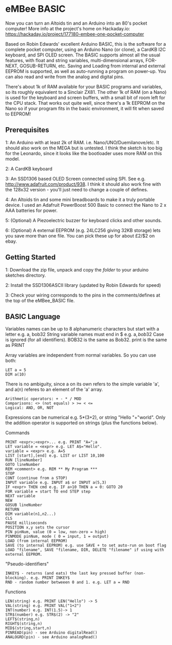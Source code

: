 eMBee BASIC
===========
Now you can turn an Altoids tin and an Arduino into an 80's pocket computer! More info at the project's home on Hackaday.io: https://hackaday.io/project/177180-embee-one-pocket-computer

Based on Robin Edwards' excellent Arduino BASIC, this is the software for a complete pocket computer, using an Arduino Nano (or clone), a CardKB I2C keyboard, and SPI OLED screen. The BASIC supports almost all the usual features, with float and string variables, multi-dimensional arrays, FOR-NEXT, GOSUB-RETURN, etc. Saving and Loading from internal and external EEPROM is supported, as well as auto-running a program on power-up. You can also read and write from the analog and digital pins.

There's about 1k of RAM available for your BASIC programs and variables, so its roughly equivalent to a Sinclair ZX81. The other 1k of RAM (on a Nano) is used for the keyboard and screen buffers, with a small bit of room left for the CPU stack. That works out quite well, since there's a 1k EEPROM on the Nano so if your program fits in the basic environment, it will fit when saved to EEPROM!

Prerequisites
-------------
1: An Arduino with at least 2k of RAM. i.e. Nano/UNO/Duemilanove/etc. It should also work on the MEGA but is untested. I think the sketch is too big for the Leonardo, since it looks like the bootloader uses more RAM on this model.

2: A CardKB keyboard

3: An SSD1306 based OLED Screen connected using SPI. See e.g. http://www.adafruit.com/product/938. I think it should also work fine with the 128x32 version - you'll just need to change a couple of defines.

4: An Altoids tin and some mini breadboards to make it a truly portable device. I used an Adafruit PowerBoost 500 Basic to connect the Nano to 2 x AAA batteries for power.

5: (Optional) A Piezoelectric buzzer for keyboard clicks and other sounds.

6: (Optional) A external EEPROM (e.g. 24LC256 giving 32KB storage) lets you save more than one file. You can pick these up for about £2/$2 on ebay.

Getting Started
---------------
1: Download the zip file, unpack and copy the *folder* to your arduino sketches directory.

2: Install the SSD1306ASCII library (updated by Robin Edwards for speed)

3: Check your wiring corresponds to the pins in the comments/defines at the top of the eMBee_BASIC file.

BASIC Language
--------------
Variables names can be up to 8 alphanumeric characters but start with a letter e.g. a, bob32
String variable names must end in $ e.g. a$, bob32$
Case is ignored (for all identifiers). BOB32 is the same as Bob32. print is the same as PRINT

Array variables are independent from normal variables. So you can use both:
```
LET a = 5
DIM a(10)
```
There is no ambiguity, since a on its own refers to the simple variable 'a', and a(n) referes to an element of the 'a' array.

```
Arithmetic operators: + - * / MOD
Comparisons: <> (not equals) > >= < <=
Logical: AND, OR, NOT
```

Expressions can be numerical e.g. 5*(3+2), or string "Hello "+"world".
Only the addition operator is supported on strings (plus the functions below).

Commands
```
PRINT <expr>;<expr>... e.g. PRINT "A=";a
LET variable = <expr> e.g. LET A$="Hello".
variable = <expr> e.g. A=5
LIST [start],[end] e.g. LIST or LIST 10,100
RUN [lineNumber]
GOTO lineNumber
REM <comment> e.g. REM ** My Program ***
STOP
CONT (continue from a STOP)
INPUT variable e.g. INPUT a$ or INPUT a(5,3)
IF <expr> THEN cmd e.g. IF a>10 THEN a = 0: GOTO 20
FOR variable = start TO end STEP step
NEXT variable
NEW
GOSUB lineNumber
RETURN
DIM variable(n1,n2...)
CLS
PAUSE milliseconds
POSITION x,y sets the cursor
PIN pinNum, value (0 = low, non-zero = high)
PINMODE pinNum, mode ( 0 = input, 1 = output)
LOAD (from internal EEPROM)
SAVE (to internal EEPROM) e.g. use SAVE + to set auto-run on boot flag
LOAD "filename", SAVE "filename, DIR, DELETE "filename" if using with external EEPROM.
```

"Pseudo-identifiers"
```
INKEY$ - returns (and eats) the last key pressed buffer (non-blocking). e.g. PRINT INKEY$
RND - random number betweeen 0 and 1. e.g. LET a = RND
```

Functions
```
LEN(string) e.g. PRINT LEN("Hello") -> 5
VAL(string) e.g. PRINT VAL("1+2")
INT(number) e.g. INT(1.5)-> 1
STR$(number) e.g. STR$(2) -> "2"
LEFT$(string,n)
RIGHT$(string,n)
MID$(string,start,n)
PINREAD(pin) - see Arduino digitalRead()
ANALOGRD(pin) - see Arduino analogRead()
```
